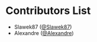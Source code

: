 Contributors List
====
* Slawek87 ([@Slawek87](http://github.com/slawek87))
* Alexandre ([@Alexandre](http://github.com/alexandre))
